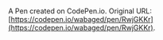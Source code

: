 # 

A Pen created on CodePen.io. Original URL: [https://codepen.io/wabaged/pen/RwjGKKr](https://codepen.io/wabaged/pen/RwjGKKr).


